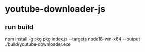 # youtube-downloader-js

## run build
npm install -g pkg
pkg index.js --targets node18-win-x64 --output ./build/youtube-downloader.exe

